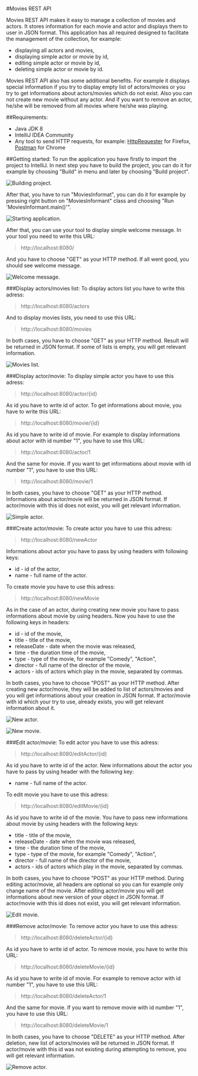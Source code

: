 #Movies REST API

Movies REST API makes it easy to manage a collection of movies and actors. It stores information for each movie and actor and displays them to user in JSON format. This application has all required designed to facilitate the management of the collection, for example:

- displaying all actors and movies,
- displaying simple actor or movie by id,
- editing simple actor or movie by id,
- deleting simple actor or movie by id.

Movies REST API also has some additional benefits. For example it displays special information if you try to display empty list of actors/movies or you try to get informations about actors/movies which do not exist. Also you can not create new movie without any actor. And if you want to remove an actor, he/she will be removed from all movies where he/she was playing.


##Requirements:

 - Java JDK 8
 - IntelliJ IDEA Community
 - Any tool to send HTTP requests, for example: [HttpRequester](https://addons.mozilla.org/pl/firefox/addon/httprequester/) for
   Firefox, [Postman](https://chrome.google.com/webstore/detail/postman-rest-client/fhbjgbiflinjbdggehcddcbncdddomop) for Chrome


##Getting started:
To run the application you have firstly to import the project to IntelliJ. In next step you have to build the project, you can do it for example by choosing "Build" in menu and later by choosing "Build project".

![Building project.](http://i.imgur.com/i0eE33b.png)

After that, you have to run "MoviesInformat", you can do it for example by pressing right button on "MoviesInformant" class and choosing "Run 'MoviesInformant.main()'".

![Starting application.](http://i.imgur.com/b3puGCI.png)

After that, you can use your tool to display simple welcome message. In your tool you need to write this URL: 

> http://localhost:8080/

And you have to choose "GET" as your HTTP method. If all went good, you should see welcome message.

![Welcome message.](http://i.imgur.com/w1NBe9P.png)

###Display actors/movies list:
To display actors list you have to write this adress: 

> http://localhost:8080/actors

And to display movies lists, you need to use this URL: 

> http://localhost:8080/movies

In both cases, you have to choose "GET" as your HTTP method. Result will be returned in JSON format. If some of lists is empty, you will get relevant information.

![Movies list.](http://i.imgur.com/JaVa0LG.png)

###Display actor/movie:
To display simple actor you have to use this adress: 

> http://localhost:8080/actor/{id} 

As id you have to write id of actor. To get informations about movie, you have to write this URL: 

> http://localhost:8080/movie/{id}

As id you have to write id of movie. For example to display informations about actor with id number "1", you have to use this URL: 

> http://localhost:8080/actor/1

And the same for movie. If you want to get informations about movie with id number "1", you have to use this URL:

> http://localhost:8080/movie/1

In both cases, you have to choose "GET" as your HTTP method. Informations about actor/movie will be returned in JSON format. If actor/movie with this id does not exist, you will get relevant information.

![Simple actor.](http://i.imgur.com/W0NXeGI.png)

###Create actor/movie:
To create actor you have to use this adress:

> http://localhost:8080/newActor

Informations about actor you have to pass by using headers with following keys:

- id - id of the actor,
- name - full name of the actor.

To create movie you have to use this adress:

> http://localhost:8080/newMovie

As in the case of an actor, during creating new movie you have to pass informations about movie by using headers. Now you have to use the following keys in headers: 

- id - id of the movie,
- title - title of the movie,
- releaseDate - date when the movie was released,
- time - the duration time of the movie,
- type - type of the movie, for example "Comedy", "Action",
- director - full name of the director of the movie,
- actors - ids of actors which play in the movie, separated by commas.

In both cases, you have to choose "POST" as your HTTP method. After creating new actor/movie, they will be added to list of actors/movies and you will get informations about your creation in JSON format. If actor/movie with id which your try to use, already exists, you will get relevant information about it.

![New actor.](http://i.imgur.com/rrPPgjd.png)

![New movie.](http://i.imgur.com/grjQIVl.png)

###Edit actor/movie:
To edit actor you have to use this adress:

> http://localhost:8080/editActor/{id}

As id you have to write id of the actor. New informations about the actor you have to pass by using header with the following key:

- name - full name of the actor.

To edit movie you have to use this adress:

> http://localhost:8080/editMovie/{id}

As id you have to write id of the movie. You have to pass new informations about movie by using headers with the following keys:

- title - title of the movie,
- releaseDate - date when the movie was released,
- time - the duration time of the movie,
- type - type of the movie, for example "Comedy", "Action",
- director - full name of the director of the movie,
- actors - ids of actors which play in the movie, separated by commas.

In both cases, you have to choose "POST" as your HTTP method. During editing actor/movie, all headers are optional so you can for example only change name of the movie. After editing actor/movie you will get informations about new version of your object in JSON format. If actor/movie with this id does not exist, you will get relevant information.

![Edit movie.](http://i.imgur.com/omsu7Tu.png)

###Remove actor/movie:
To remove actor you have to use this adress:

> http://localhost:8080/deleteActor/{id}

As id you have to write id of actor. To remove movie, you have to write this URL: 

> http://localhost:8080/deleteMovie/{id}

As id you have to write id of movie. For example to remove actor with id number "1", you have to use this URL: 

> http://localhost:8080/deleteActor/1

And the same for movie. If you want to remove movie with id number "1", you have to use this URL:

> http://localhost:8080/deleteMovie/1

In both cases, you have to choose "DELETE" as your HTTP method. After deletion, new list of actors/movies will be returned in JSON format. If actor/movie with this id was not existing during attempting to remove, you will get relevant information. 

![Remove actor.](http://i.imgur.com/YmV7MCK.png)